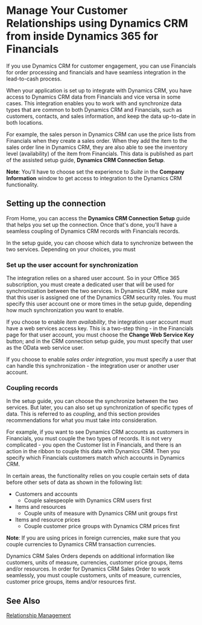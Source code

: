 <properties
                pageTitle="Manage your customer relationships using Dynamics CRM from inside Dynamics 365 for Financials | Financials"
                description="Describes the capabilities when you set up a connection between Financials and Dynamics CRM"
                services="project-madeira"
                documentationCenter=""
                authors="edupont04"
/>
<tags
    ms.service="project-madeira"
    ms.topic="article"
    ms.devlang="na"
    ms.tgt_pltfrm="na"
    ms.workload="na"
    ms.date="10/28/2016"
    ms.author="edupont" />

# Manage Your Customer Relationships using Dynamics CRM from inside Dynamics 365 for Financials
If you use Dynamics CRM for customer engagement, you can use Financials for order processing and financials and have seamless integration in the lead-to-cash process.

When your application is set up to integrate with Dynamics CRM, you have access to Dynamics CRM data from Financials and vice versa in some cases. This integration enables you to work with and synchronize data types that are common to both Dynamics CRM and Financials, such as customers, contacts, and sales information, and keep the data up\-to\-date in both locations.  

For example, the sales person in Dynamics CRM can use the price lists from Financials when they create a sales order. When they add the item to the sales order line in Dynamics CRM, they are also able to see the inventory level (availability) of the item from Financials. This data is published as part of the assisted setup guide, **Dynamics CRM Connection Setup**.  

**Note**: You'll have to choose set the experience to *Suite* in the **Company Information** window to get access to integration to the Dynamics CRM functionality.  

## Setting up the connection
From Home, you can access the **Dynamics CRM Connection Setup** guide that helps you set up the connection. Once that's done, you'll have a seamless coupling of Dynamics CRM records with Financials records.  

In the setup guide, you can choose which data to synchronize between the two services. Depending on your choices, you must

### Set up the user account for synchronization
The integration relies on a shared user account. So in your Office 365 subscription, you must create a dedicated user that will be used for synchronization between the two services. In Dynamics CRM, make sure that this user is assigned one of the Dynamics CRM security roles. You must specify this user account one or more times in the setup guide, depending how much synchronization you want to enable.

If you choose to enable *item availability*, the integration user account must have a web services access key. This is a two-step thing - in the Financials page for that user account, you must choose the **Change Web Service Key** button; and in the CRM connection setup guide, you must specify that user as the OData web service user.

If you choose to enable *sales order integration*, you must specify a user that can handle this synchronization - the integration user or another user account.

### Coupling records
In the setup guide, you can choose the synchronize between the two services. But later, you can also set up synchronization of specific types of data. This is referred to as *coupling*, and this section provides recommendations for what you must take into consideration.

For example, if you want to see Dynamics CRM accounts as customers in Financials, you must couple the two types of records. It is not very complicated - you open the Customer list in Financials, and there is an action in the ribbon to couple this data with Dynamics CRM. Then you specify which Financials customers match which accounts in Dynamics CRM.

In certain areas, the functionality relies on you couple certain sets of data before other sets of data as shown in the following list:

- Customers and accounts  
    - Couple salespeople with Dynamics CRM users first  
- Items and resources  
    - Couple units of measure with Dynamics CRM unit groups first  
- Items and resource prices  
    - Couple customer price groups with Dynamics CRM prices first  

**Note**: If you are using prices in foreign currencies, make sure that you couple currencies to Dynamics CRM transaction currencies.

Dynamics CRM Sales Orders depends on additional information like customers, units of measure, currencies, customer price groups, items and/or resources. In order for Dynamics CRM Sales Order to work seamlessly, you must couple customers, units of measure, currencies, customer price groups, items and/or resources first.

## See Also
[Relationship Management](marketing-relationship-management.md)  
